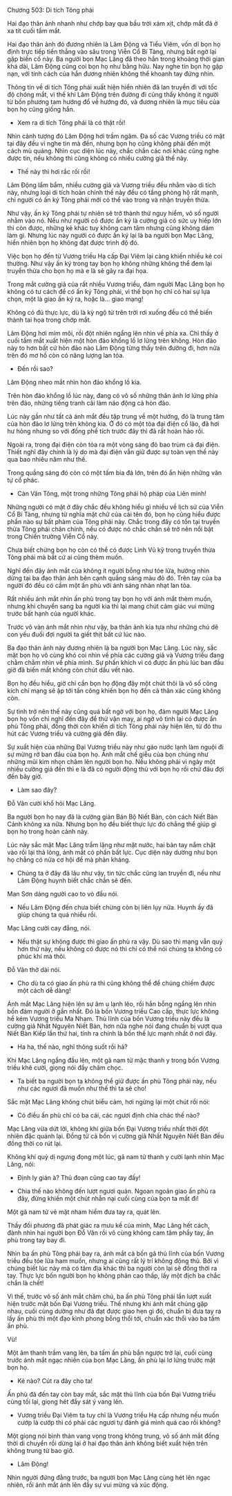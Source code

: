 




Chương 503: Di tích Tông phái


Hai đạo thân ảnh nhanh như chớp bay qua bầu trời xám xịt, chớp mắt đã ở xa tít cuối tầm mắt.

Hai đạo thân ảnh đó đương nhiên là Lâm Động và Tiểu Viêm, vốn dĩ bọn họ định trực tiếp tiến thẳng vào sâu trong Viễn Cổ Bí Tàng, nhưng bất ngờ lại gặp biến cố này. Ba người bọn Mạc Lăng đã theo hắn trong khoảng thời gian khá dài, Lâm Động cũng coi bọn họ như bằng hữu. Nay nghe tin bọn họ gặp nạn, với tính cách của hắn đương nhiên không thể khoanh tay đứng nhìn.

Thông tin về di tích Tông phái xuất hiện hiển nhiên đã lan truyền đi với tốc độ chóng mắt, vì thế khi Lâm Động trên đường đi cũng thấy không ít người từ bốn phương tam hướng đổ về hướng đó, và đương nhiên là mục tiêu của bọn họ cũng giống hắn.

- Xem ra di tích Tông phái là có thật rồi!

Nhìn cảnh tượng đó Lâm Động hơi trầm ngâm. Đa số các Vương triều có mặt tại đây đều vì nghe tin mà đến, nhưng bọn họ cũng không phải đến một cách mù quáng. Nhìn cục diện lúc này, chắc chắn các nơi khác cũng nghe được tin, nếu không thì cũng không có nhiều cường giả thế này.

- Thế này thì hơi rắc rối rồi!

Lâm Động lẩm bẩm, nhiều cường giả và Vương triều đều nhằm vào di tích này, nhưng loại di tích hoàn chỉnh thế này đều có tầng phòng hộ rất mạnh, chỉ người có ấn ký Tông phái mới có thể vào trong và nhận truyền thừa.

Như vậy, ấn ký Tông phái tự nhiên sẽ trở thành thứ nguy hiểm, vô số người nhằm vào nó. Nếu như người có được ấn ký là cường giả có sức uy hiếp lớn thì còn được, những kẻ khác tuy không cam tâm nhưng cũng không dám làm gì. Nhưng lúc này người có được ấn ký lại là ba người bọn Mạc Lăng, hiển nhiên bọn họ không đạt được trình độ đó.

Việc bọn họ đến từ Vương triều Hạ cấp Đại Viêm lại càng khiến nhiều kẻ coi thường. Như vậy ấn ký trong tay bọn họ không những không thể đem lại truyền thừa cho bọn họ mà e là sẽ gây ra đại họa.

Trong mắt cường giả của rất nhiều Vương triều, đám người Mạc Lăng bọn họ không có tư cách để có ấn ký Tông phái, vì thế bọn họ chỉ có hai sự lựa chọn, một là giao ấn ký ra, hoặc là… giao mạng!

Không có đủ thực lực, dù là kỳ ngộ từ trên trời rơi xuống đều có thể biến thành tai họa trong chớp mắt.

Lâm Động hơi mím môi, rồi đột nhiên ngẩng lên nhìn về phía xa. Chỉ thấy ở cuối tầm mắt xuất hiện một hòn đảo khổng lồ lơ lửng trên không. Hòn đảo này to hơn bất cứ hòn đảo nào Lâm Động từng thấy trên đường đi, hơn nữa trên đó mơ hồ còn có năng lượng lan tỏa.

- Đến rồi sao?

Lâm Động nheo mắt nhìn hòn đảo khổng lồ kia.

Trên hòn đảo khổng lồ lúc này, đang có vô số những thân ảnh lơ lửng phía trên đảo, những tiếng tranh cãi làm náo động cả hòn đảo.

Lúc này gần như tất cả ánh mắt đều tập trung về một hướng, đó là trung tâm của hòn đảo lơ lửng trên không kia. Ở đó có một tòa đại điện cổ lão, đã hơi hư hỏng nhưng so với đống phế tích trước đây thì đã rất hoàn hảo rồi.

Ngoài ra, trong đại điện còn tỏa ra một vòng sáng đỏ bao trùm cả đại điện. Thiết nghĩ đây chính là lý do mà đại điện vẫn giữ được sự toàn vẹn thế này qua bao nhiêu năm như thế.

Trong quầng sáng đó còn có một tấm bia đá lớn, trên đó ẩn hiện những văn tự cổ phác.

- Càn Vân Tông, một trong những Tông phái hộ pháp của Liên minh!

Những người có mặt ở đây chắc đều không hiểu gì nhiều về lịch sử của Viễn Cổ Bí Tàng, nhưng từ nghĩa mặt chữ của cái tên đó, bọn họ cũng hiểu được phần nào sự bất phàm của Tông phái này. Chắc trong đây có tồn tại truyền thừa Tông phái chân chính, nếu có được nó chắc chắn sẽ trở nên nổi bật trong Chiến trường Viễn Cổ này.

Chưa biết chừng bọn họ còn có thể có được Linh Vũ kỹ trong truyền thừa Tông phái mà bất cứ ai cũng thèm muốn.

Nghĩ đến đây ánh mắt của không ít người bỗng như tóe lửa, hướng nhìn dừng tại ba đạo thân ảnh bên cạnh quầng sáng màu đỏ đó. Trên tay của ba người đó đều có cầm một ấn phù với ánh sáng nhàn nhạt lan tỏa.

Rất nhiều ánh mắt nhìn ấn phù trong tay bọn họ với ánh mắt thèm muốn, nhưng khi chuyển sang ba người kia thì lại mang chút cảm giác vui mừng trước bất hạnh của người khác.

Trước vô vàn ánh mắt nhìn như vậy, ba thân ảnh kia tựa như những chú dê con yếu đuối đợi người ta giết thịt bất cứ lúc nào.

Ba đạo thân ảnh này đương nhiên là ba người bọn Mạc Lăng. Lúc này, sắc mặt bọn họ vô cùng khó coi nhìn về phía các cường giả và Vương triều đang chằm chằm nhìn về phía mình. Sự phấn khích vì có được ấn phù lúc ban đầu giờ đã biến mất không còn chút dấu vết nào.

Bọn họ đều hiểu, giờ chỉ cần bọn họ động đậy một chút thôi là vô số công kích chí mạng sẽ ập tới tấn công khiến bọn họ đến cả thân xác cũng không còn.

Sự tình trở nên thế này cũng quá bất ngờ với bọn họ, đám người Mạc Lăng bọn họ vốn chỉ nghĩ đến đây để thử vận may, ai ngờ vô tình lại có được ấn phù Tông phái, đồng thời còn khiến di tích Tông phái này hiện lên, từ đó thu hút các Vương triều và cường giả đến đây.

Sự xuất hiện của những Đại Vương triều này như gáo nước lạnh làm nguội đi sự mừng rỡ ban đầu của bọn họ. Ánh mắt chế giễu của bọn chúng như những mũi kim nhọn châm lên người bọn họ. Nếu không phải vì ngày một nhiều cường giả đến thì e là đã có người động thủ với bọn họ rồi chứ đâu đợi đến bây giờ.

- Làm sao đây?

Đỗ Vân cười khổ hỏi Mạc Lăng.

Ba người bọn họ nay đã là cường giản Bán Bộ Niết Bàn, còn cách Niết Bàn Cảnh không xa nữa. Nhưng bọn họ đều biết thực lực đó chẳng thể giúp gì bọn họ trong hoàn cảnh này.

Lúc này sắc mặt Mạc Lăng trầm lặng như mặt nước, hai bàn tay nắm chặt vào rồi lại thả lỏng, ánh mắt có phần bất lực. Cục diện này dường như bọn họ chẳng có nửa cơ hội để mà phản kháng.

- Chúng ta ở đây đã lâu như vậy, tin tức chắc cũng lan truyền đi, nếu như Lâm Động huynh biết chắc chắn sẽ đến.

Man Sơn dáng người cao to vò đầu nói.

- Nếu Lâm Động đến chưa biết chừng còn bị liên lụy nữa. Huynh ấy đã giúp chúng ta quá nhiều rồi.

Mạc Lăng cười cay đắng, nói.

- Nếu thật sự không được thì giao ấn phù ra vậy. Dù sao thì mạng vẫn quý hơn thứ này, nếu không có được nó thì chỉ có thể nói chúng ta không có phúc khí mà thôi.

Đỗ Vân thở dài nói.

- Cho dù ta có giao ấn phù ra thì cũng không thể để chúng chiếm được một cách dễ dàng!

Ánh mắt Mạc Lăng hiện lên sự âm u lạnh lẽo, rồi hắn bỗng ngẩng lên nhìn bốn đám người ở gần nhất. Đó là bốn Vương triều Cao cấp, thực lực không hề kém Vương triều Ma Nham. Thủ lĩnh của bốn Vương triều này đều là cường giả Nhất Nguyên Niết Bàn, hơn nữa nghe nói đang chuẩn bị vượt qua Niết Bàn Kiếp lần thứ hai, tính ra chính là bốn thế lực mạnh nhất ở nơi đây.

- Ha ha, thế nào, nghĩ thông suốt rồi hả?

Khi Mạc Lăng ngẩng đầu lên, một gã nam tử mặc thanh y trong bốn Vương triều khẽ cười, giọng nói đầy châm chọc.

- Ta biết ba người bọn ta không thể giữ được ấn phù Tông phái này, nếu như các ngươi đã muốn như thế thì ta sẽ cho!

Sắc mặt Mạc Lăng không chút biểu cảm, hơi ngừng lại một chút rồi nói:

- Có điều ấn phù chỉ có ba cái, các ngươi định chia chác thế nào?

Mạc Lăng vừa dứt lời, không khí giữa bốn Đại Vương triều nhất thời đột nhiên đặc quánh lại. Đồng tử cả bốn vị cường giả Nhất Nguyên Niết Bàn đều đồng thời co rút lại.

Không khí quỷ dị ngưng đọng một lúc, gã nam tử thanh y cười lạnh nhìn Mạc Lăng, nói:

- Định ly gián à? Thủ đoạn cũng cao tay đấy!

- Chia thế nào không đến lượt ngươi quản. Ngoan ngoãn giao ấn phù ra đây, đừng khiến một chút nhẫn nại cuối cùng của bọn ta mất đi!

Một gã nam tử vẻ mặt nham hiểm đưa tay ra, quát lên.

Thấy đối phương đã phát giác ra mưu kế của mình, Mạc Lăng hết cách, đành nhìn hai người bọn Đỗ Vân rồi vô cùng không cam tâm phẩy tay, ấn phù trong tay bay đi.

Nhìn ba ấn phù Tông phái bay ra, ánh mắt cả bốn gã thủ lĩnh của bốn Vương triều đều tóe lửa ham muốn, nhưng ai cũng rất lý trí không động thủ. Bởi vì chúng biết lúc này mà có tâm địa khác thì ba người còn lại sẽ đồng thời ra tay. Thực lực bốn người bọn họ không phân cao thấp, lấy một địch ba chắc chắn là chết!

Vì thế, trước vô số ánh mắt chăm chú, ba ấn phù Tông phái lần lượt xuất hiện trước mặt bốn Đại Vương triều. Thế nhưng khi ánh mắt chúng gặp nhau, cuối cùng dường như đã đạt được giao hẹn gì đó, chuẩn bị đưa tay ra lấy ấn phù thì một đạo kình phong bỗng thổi tới, chuẩn xác thổi vào ba tấm ấn phù.

Vù!

Một âm thanh trầm vang lên, ba tấm ấn phù bắn ngược trở lại, cuối cùng trước ánh mắt ngạc nhiên của bọn Mạc Lăng, ấn phù lại lơ lửng trước mặt bọn họ.

- Kẻ nào? Cút ra đây cho ta!

Ấn phù đã đến tay còn bay mất, sắc mặt thủ lĩnh của bốn Đại Vương triều cùng tối lại, giọng hét đầy sát ý vang lên.

- Vương triều Đại Viêm ta tuy chỉ là Vương triều Hạ cấp nhưng nếu muốn cướp là cướp thì có phải các ngươi tự đánh giá mình quá cao rồi không?

Một giọng nói bình thản vang vọng trong không trung, vô số ánh mắt đồng thời di chuyển rồi dừng lại ở hai đạo thân ảnh không biết xuất hiện trên không trung từ bao giờ.

- Lâm Động!

Nhìn người đứng đằng trước, ba người bọn Mạc Lăng cùng hét lên ngạc nhiên, rồi ánh mắt ánh lên đầy sự vui mừng và xúc động.




